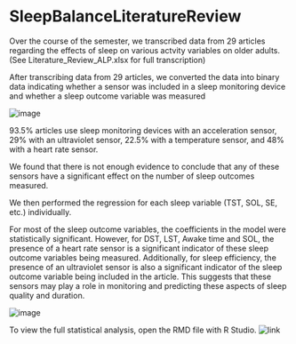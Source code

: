 # SleepBalanceLiteratureReview

Over the course of the semester, we transcribed data from 29 articles regarding the effects of sleep on various actvity variables on older adults. (See Literature_Review_ALP.xlsx for full transcription) 

After transcribing data from 29 articles, we converted the data into binary data indicating whether a sensor was included in a sleep monitoring device and whether a sleep outcome variable was measured

![image](https://github.com/andreac0ntreras/SleepBalanceLiteratureReview/assets/64513150/fd402864-dd90-4d92-b2fc-c413e3ceb0e6)

93.5% articles use sleep monitoring devices with an acceleration sensor, 29% with an ultraviolet sensor, 22.5% with a temperature sensor, and 48% with a heart rate sensor.

We found that there is not enough evidence to conclude that any of these sensors have a significant effect on the number of sleep outcomes measured. 

We then performed the regression for each sleep variable (TST, SOL, SE, etc.) individually. 

For most of the sleep outcome variables, the coefficients in the model were statistically significant. However, for DST, LST, Awake time and SOL, the presence of a heart rate sensor is a significant indicator of these sleep outcome variables being measured. Additionally, for sleep efficiency, the presence of an ultraviolet sensor is also a significant indicator of the sleep outcome variable being included in the article. This suggests that these sensors may play a role in monitoring and predicting these aspects of sleep quality and duration.

![image](https://github.com/andreac0ntreras/SleepBalanceLiteratureReview/assets/64513150/c5aeee59-04d1-4443-ae84-f897f9b73b31)


To view the full statistical analysis, open the RMD file with R Studio. 
![link](https://github.com/andreac0ntreras/SleepBalanceLiteratureReview/blob/main/Sleep%20and%20Balance.Rmd)

